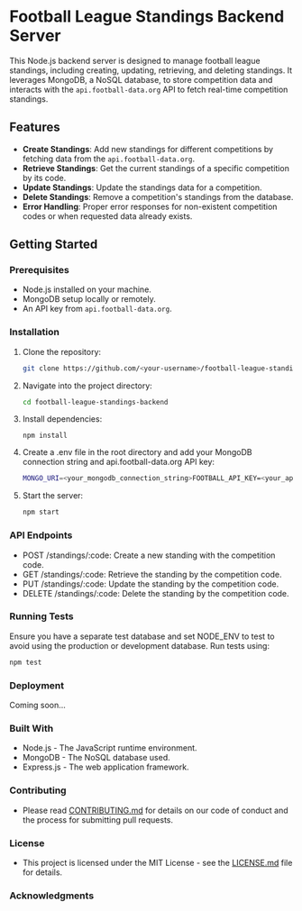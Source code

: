 # Football League Standings Backend Server

This Node.js backend server is designed to manage football league standings, including creating, updating, retrieving, and deleting standings. It leverages MongoDB, a NoSQL database, to store competition data and interacts with the `api.football-data.org` API to fetch real-time competition standings.

## Features

- **Create Standings**: Add new standings for different competitions by fetching data from the `api.football-data.org`.
- **Retrieve Standings**: Get the current standings of a specific competition by its code.
- **Update Standings**: Update the standings data for a competition.
- **Delete Standings**: Remove a competition's standings from the database.
- **Error Handling**: Proper error responses for non-existent competition codes or when requested data already exists.

## Getting Started

### Prerequisites

- Node.js installed on your machine.
- MongoDB setup locally or remotely.
- An API key from `api.football-data.org`.

### Installation

1. Clone the repository:

    ```bash
    git clone https://github.com/<your-username>/football-league-standings-backend.git
    ```

2. Navigate into the project directory:
    ```bash
    cd football-league-standings-backend
    ```

3. Install dependencies:
    ```baash
    npm install
    ```

4. Create a .env file in the root directory and add your MongoDB connection string and api.football-data.org API key:
    ```bash
    MONGO_URI=<your_mongodb_connection_string>FOOTBALL_API_KEY=<your_api_football_data_org_key>
    ```
5. Start the server:
    ```bash
    npm start
    ```

### API Endpoints
- POST /standings/:code: Create a new standing with the competition code.
- GET /standings/:code: Retrieve the standing by the competition code.
- PUT /standings/:code: Update the standing by the competition code.
- DELETE /standings/:code: Delete the standing by the competition code.

### Running Tests
Ensure you have a separate test database and set NODE_ENV to test to avoid using the production or development database. Run tests using:
```bash
npm test
```

### Deployment
Coming soon...

### Built With
- Node.js - The JavaScript runtime environment.
- MongoDB - The NoSQL database used.
- Express.js - The web application framework.

### Contributing
- Please read [CONTRIBUTING.md]() for details on our code of conduct and the process for submitting pull requests.

### License
- This project is licensed under the MIT License - see the [LICENSE.md]() file for details.

### Acknowledgments
